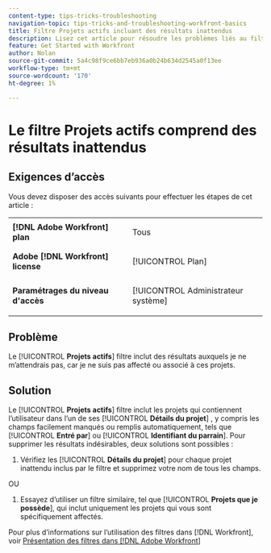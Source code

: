 ```yaml
---
content-type: tips-tricks-troubleshooting
navigation-topic: tips-tricks-and-troubleshooting-workfront-basics
title: Filtre Projets actifs incluant des résultats inattendus
description: Lisez cet article pour résoudre les problèmes liés au filtre Projets sur lesquels je suis actif, y compris les résultats inattendus.
feature: Get Started with Workfront
author: Nolan
source-git-commit: 5a4c98f9ce6bb7eb936a0b24b634d2545a0f13ee
workflow-type: tm+mt
source-wordcount: '170'
ht-degree: 1%

---
```


# Le filtre Projets actifs comprend des résultats inattendus

## Exigences d’accès

Vous devez disposer des accès suivants pour effectuer les étapes de cet article :

<table style="table-layout:auto"> 
 <col> 
 <col> 
 <tbody> 
  <tr> 
   <td role="rowheader"><strong>[!DNL Adobe Workfront] plan</strong></td> 
   <td> <p>Tous</p> </td> 
  </tr> 
  <tr> 
   <td role="rowheader"><strong>Adobe [!DNL Workfront] license</strong></td> 
   <td> <p>[!UICONTROL Plan] </p> </td> 
  </tr> 
  <tr> 
   <td role="rowheader"><strong>Paramétrages du niveau d'accès</strong></td> 
   <td> <p>[!UICONTROL Administrateur système]</p> </td> 
  </tr> 
 </tbody> 
</table>

## Problème

Le [!UICONTROL **Projets actifs**] filtre inclut des résultats auxquels je ne m’attendrais pas, car je ne suis pas affecté ou associé à ces projets.

## Solution

Le [!UICONTROL **Projets actifs**] filtre inclut les projets qui contiennent l’utilisateur dans l’un de ses [!UICONTROL **Détails du projet**] , y compris les champs facilement manqués ou remplis automatiquement, tels que [!UICONTROL **Entré par**] ou [!UICONTROL **Identifiant du parrain**]. Pour supprimer les résultats indésirables, deux solutions sont possibles :

1. Vérifiez les [!UICONTROL **Détails du projet**] pour chaque projet inattendu inclus par le filtre et supprimez votre nom de tous les champs.

OU

1. Essayez d’utiliser un filtre similaire, tel que [!UICONTROL **Projets que je possède**], qui inclut uniquement les projets qui vous sont spécifiquement affectés.

Pour plus d’informations sur l’utilisation des filtres dans [!DNL Workfront], voir [Présentation des filtres dans [!DNL Adobe Workfront]](/help/quicksilver/reports-and-dashboards/reports/reporting-elements/filters-overview.md)